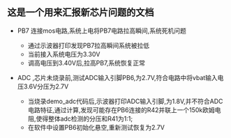 ## 这是一个用来汇报新芯片问题的文档
+ PB7 连接mos电路,系统上电将PB7电路拉高瞬间,系统死机问题
	+ 通过示波器打印发现PB7拉高瞬间系统被拉低
	+ 当前接入系统电压为3.30V
	+ 调高电压到3.40V后,拉高PB7,系统恢复正常

+ ADC ,芯片未烧录前,测试ADC输入引脚PB6,为2.7V,符合电路中将vbat输入电压3.6V分压为2.7V
	+ 当烧录demo_adc代码后,示波器打印ADC输入引脚,为1.8V,并不符合ADC电路特征,通过计算,发现可能存在PB6连接的R42并联上一个150k欧姆电阻,使得整体adc检测的分压和R41为1:1;
	+ 在软件中设置PB6初始化悬空,重新测试恢复为2.7V

